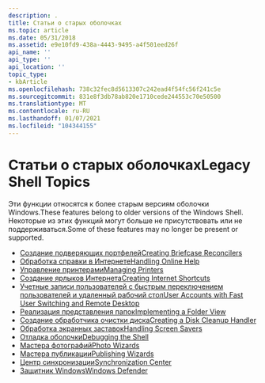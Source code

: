 ```yaml
---
description: .
title: Статьи о старых оболочках
ms.topic: article
ms.date: 05/31/2018
ms.assetid: e9e10fd9-438a-4443-9495-a4f501eed26f
api_name: ''
api_type: ''
api_location: ''
topic_type:
- kbArticle
ms.openlocfilehash: 738c32fec8d5613307c242ead4f54fc56f241c5e
ms.sourcegitcommit: 831e8f3db78ab820e1710cede244553c70e50500
ms.translationtype: MT
ms.contentlocale: ru-RU
ms.lasthandoff: 01/07/2021
ms.locfileid: "104344155"
---
```

# <a name="legacy-shell-topics"></a><span data-ttu-id="2cf43-103">Статьи о старых оболочках</span><span class="sxs-lookup"><span data-stu-id="2cf43-103">Legacy Shell Topics</span></span>

<span data-ttu-id="2cf43-104">Эти функции относятся к более старым версиям оболочки Windows.</span><span class="sxs-lookup"><span data-stu-id="2cf43-104">These features belong to older versions of the Windows Shell.</span></span> <span data-ttu-id="2cf43-105">Некоторые из этих функций могут больше не присутствовать или не поддерживаться.</span><span class="sxs-lookup"><span data-stu-id="2cf43-105">Some of these features may no longer be present or supported.</span></span>

-   [<span data-ttu-id="2cf43-106">Создание подверяющих портфелей</span><span class="sxs-lookup"><span data-stu-id="2cf43-106">Creating Briefcase Reconcilers</span></span>](../lwef/briefcase-reconcilers.md)
-   [<span data-ttu-id="2cf43-107">Обработка справки в Интернете</span><span class="sxs-lookup"><span data-stu-id="2cf43-107">Handling Online Help</span></span>](handling-online-help.md)
-   [<span data-ttu-id="2cf43-108">Управление принтерами</span><span class="sxs-lookup"><span data-stu-id="2cf43-108">Managing Printers</span></span>](print.md)
-   [<span data-ttu-id="2cf43-109">Создание ярлыков Интернета</span><span class="sxs-lookup"><span data-stu-id="2cf43-109">Creating Internet Shortcuts</span></span>](../lwef/internet-shortcuts.md)
-   [<span data-ttu-id="2cf43-110">Учетные записи пользователей с быстрым переключением пользователей и удаленный рабочий стол</span><span class="sxs-lookup"><span data-stu-id="2cf43-110">User Accounts with Fast User Switching and Remote Desktop</span></span>](fastuserswitching.md)
-   [<span data-ttu-id="2cf43-111">Реализация представления папок</span><span class="sxs-lookup"><span data-stu-id="2cf43-111">Implementing a Folder View</span></span>](../lwef/nse-folderview.md)
-   [<span data-ttu-id="2cf43-112">Создание обработчика очистки диска</span><span class="sxs-lookup"><span data-stu-id="2cf43-112">Creating a Disk Cleanup Handler</span></span>](../lwef/disk-cleanup.md)
-   [<span data-ttu-id="2cf43-113">Обработка экранных заставок</span><span class="sxs-lookup"><span data-stu-id="2cf43-113">Handling Screen Savers</span></span>](../lwef/screen-saver-library.md)
-   [<span data-ttu-id="2cf43-114">Отладка оболочки</span><span class="sxs-lookup"><span data-stu-id="2cf43-114">Debugging the Shell</span></span>](debugging-with-the-shell.md)
-   [<span data-ttu-id="2cf43-115">Мастера фотографий</span><span class="sxs-lookup"><span data-stu-id="2cf43-115">Photo Wizards</span></span>](../lwef/photo-wizards-bumper.md)
-   [<span data-ttu-id="2cf43-116">Мастера публикации</span><span class="sxs-lookup"><span data-stu-id="2cf43-116">Publishing Wizards</span></span>](../lwef/publishing-wizards.md)
-   [<span data-ttu-id="2cf43-117">Центр синхронизации</span><span class="sxs-lookup"><span data-stu-id="2cf43-117">Synchronization Center</span></span>](synchronization-center-bumper.md)
-   [<span data-ttu-id="2cf43-118">Защитник Windows</span><span class="sxs-lookup"><span data-stu-id="2cf43-118">Windows Defender</span></span>](../lwef/windows-defender-bumper.md)

 

 
